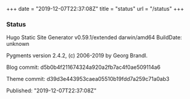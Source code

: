 +++
date = "2019-12-07T22:37:08Z"
title = "status"
url = "/status"
+++

### Status

Hugo Static Site Generator v0.59.1/extended darwin/amd64 BuildDate: unknown

Pygments version 2.4.2, (c) 2006-2019 by Georg Brandl.

Blog commit: d5b0b4f211674324a920a2fb7ac4f0ae509114a6

Theme commit: d39d3e443953caea05510b19fdd7a259c71a0ab3

Published: "2019-12-07T22:37:08Z"
